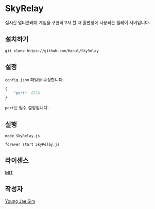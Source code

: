 # SkyRelay
실시간 멀티플레이 게임을 구현하고자 할 때 홀펀칭에 사용되는 릴레이 서버입니다.

## 설치하기
```
git clone https://github.com/Hanul/SkyRelay
```

## 설정
`config.json` 파일을 수정합니다.
```javascript
{
	"port": 8726
}
```
`port`는 필수 설정입니다.

## 실행
```
node SkyRelay.js
```
```
forever start SkyRelay.js
```

## 라이센스
[MIT](LICENSE)

## 작성자
[Young Jae Sim](https://github.com/Hanul)